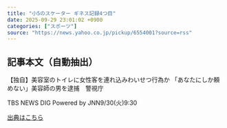 ```yaml
---
title: "小5のスケーター ギネス記録4つ目"
date: 2025-09-29 23:01:02 +0900
categories: ["スポーツ"]
source: "https://news.yahoo.co.jp/pickup/6554001?source=rss"
---
```


## 記事本文（自動抽出）
<div><div class="sc-1t7ra5j-6 hhriyT"><p class="sc-1t7ra5j-7 casbUp">【独自】美容室のトイレに女性客を連れ込みわいせつ行為か 「あなたにしか頼めない」美容師の男を逮捕　警視庁</p><p class="sc-1t7ra5j-8 bVxZvL"><span class="sc-1t7ra5j-9 dIJJqB">TBS NEWS DIG Powered by JNN</span><time><span class="sc-1t7ra5j-10 cfHAOL">9/30(火)</span><span class="sc-1t7ra5j-10 cfHAOL">9:30</span></time></p></div></div>

[出典はこちら](https://news.yahoo.co.jp/pickup/6554001?source=rss)
